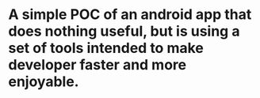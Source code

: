 # A simple POC of an android app that does nothing useful, but is using a set of tools intended to make developer faster and more enjoyable.

